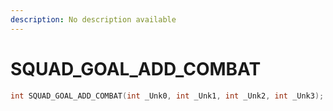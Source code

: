 ```yaml
---
description: No description available 
---
```


# SQUAD_GOAL_ADD_COMBAT

```cpp
int SQUAD_GOAL_ADD_COMBAT(int _Unk0, int _Unk1, int _Unk2, int _Unk3);
```
